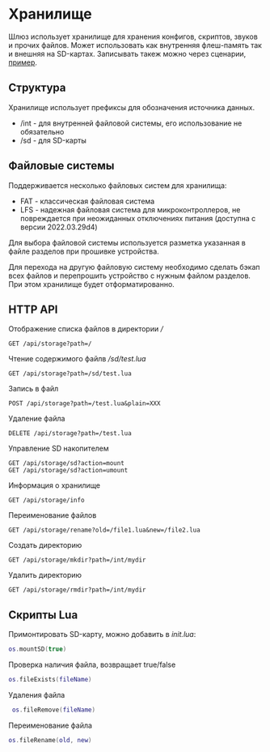 # Хранилище
Шлюз использует хранилище для хранения конфигов, скриптов, звуков и прочих файлов. Может использовать как внутренняя флеш-память так и внешняя на SD-картах. Записывать такеж можно через сценарии, [пример](https://github.com/slsys/Gateway/blob/master/samples_rus.md#сохранение-значений-в-json-через-lua).  

## Структура
Хранилище использует префиксы для обозначения источника данных.
* /int - для внутренней файловой системы, его использование не обязательно
* /sd  - для SD-карты

## Файловые системы
Поддерживается несколько файловых систем для хранилища:
* FAT - классическая файловая система
* LFS - надежная файловая система для микроконтроллеров, не повреждается при неожиданных отключениях питания (доступна с версии 2022.03.29d4)

Для выбора файловой системы используется разметка указанная в файле разделов при прошивке устройства.

Для перехода на другую файловую систему необходимо сделать бэкап всех файлов и перепрошить устройство с нужным файлом разделов. При этом хранилище будет отформатированно.

## HTTP API
Отображение списка файлов в директории */*
```http
GET /api/storage?path=/
```

Чтение содержимого файлв */sd/test.lua*
```http
GET /api/storage?path=/sd/test.lua
```

Запись в файл
```http
POST /api/storage?path=/test.lua&plain=XXX
```

Удаление файла
```http
DELETE /api/storage?path=/test.lua
```

Управление SD накопителем
```http
GET /api/storage/sd?action=mount 
GET /api/storage/sd?action=umount 
```

Информация о хранилище
```http
GET /api/storage/info
```

Переименование файлов
```http
GET /api/storage/rename?old=/file1.lua&new=/file2.lua
```

Создать директорию
```http
GET /api/storage/mkdir?path=/int/mydir
```

Удалить директорию
```http
GET /api/storage/rmdir?path=/int/mydir
```

## Скрипты Lua
Примонтировать SD-карту, можно добавить в *init.lua*:
```lua
os.mountSD(true)
```
Проверка наличия файла, возвращает true/false
```lua
os.fileExists(fileName)
```
Удаления файла
```lua
 os.fileRemove(fileName)
```
Переименование файла
 ```lua
os.fileRename(old, new)
```
